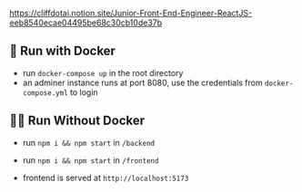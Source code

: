 https://cliffdotai.notion.site/Junior-Front-End-Engineer-ReactJS-eeb8540ecae04495be68c30cb10de37b

## 🐳 Run with Docker

-   run `docker-compose up` in the root directory
-   an adminer instance runs at port 8080, use the credentials from `docker-compose.yml` to login

## 🏃‍♂️ Run Without Docker

-   run `npm i && npm start` in `/backend`
-   run `npm i && npm start` in `/frontend`

-   frontend is served at `http://localhost:5173`
